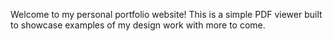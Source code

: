 Welcome to my personal portfolio website! This is a simple PDF viewer built to showcase examples of my design work with more to come.
